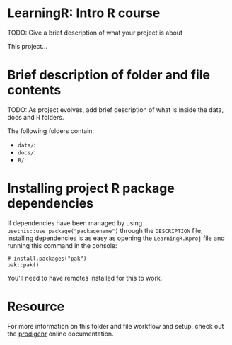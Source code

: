 # LearningR: Intro R course

TODO: Give a brief description of what your project is about

This project...

# Brief description of folder and file contents

TODO: As project evolves, add brief description of what is inside the data, docs and R folders.

The following folders contain:

-   `data/`:
-   `docs/`:
-   `R/`:

# Installing project R package dependencies

If dependencies have been managed by using `usethis::use_package("packagename")` through the `DESCRIPTION` file, installing dependencies is as easy as opening the `LearningR.Rproj` file and running this command in the console:

```         
# install.packages("pak")
pak::pak()
```

You'll need to have remotes installed for this to work.

# Resource

For more information on this folder and file workflow and setup, check out the [prodigenr](https://rostools.github.io/prodigenr) online documentation.
